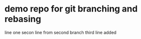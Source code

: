 # demo repo for git branching and rebasing


line one 
secon line from second branch
third line added